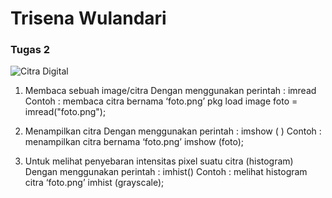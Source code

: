 # Trisena Wulandari
### Tugas 2

![Citra Digital](/Screenshot%20(14).png)

1. Membaca   sebuah image/citra
Dengan menggunakan perintah : imread
Contoh : membaca citra bernama ‘foto.png’
pkg load image
foto = imread("foto.png");

2. Menampilkan citra
Dengan menggunakan perintah : imshow ( )
Contoh : menampilkan citra bernama ‘foto.png’
imshow (foto);

3. Untuk melihat penyebaran intensitas pixel suatu citra (histogram)
Dengan menggunakan perintah : imhist()
Contoh : melihat histogram citra ‘foto.png’
imhist (grayscale);